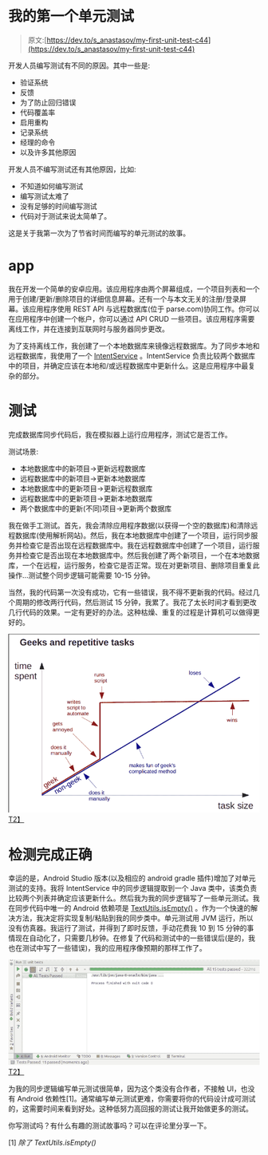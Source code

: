 # 我的第一个单元测试

> 原文:[https://dev.to/s_anastasov/my-first-unit-test-c44](https://dev.to/s_anastasov/my-first-unit-test-c44)

开发人员编写测试有不同的原因。其中一些是:

*   验证系统
*   反馈
*   为了防止回归错误
*   代码覆盖率
*   启用重构
*   记录系统
*   经理的命令
*   以及许多其他原因

开发人员不编写测试还有其他原因，比如:

*   不知道如何编写测试
*   编写测试太难了
*   没有足够的时间编写测试
*   代码对于测试来说太简单了。

这是关于我第一次为了节省时间而编写的单元测试的故事。

# app

我在开发一个简单的安卓应用。该应用程序由两个屏幕组成，一个项目列表和一个用于创建/更新/删除项目的详细信息屏幕。还有一个与本文无关的注册/登录屏幕。该应用程序使用 REST API 与远程数据库(位于 parse.com)协同工作。你可以在应用程序中创建一个帐户，你可以通过 API CRUD 一些项目。该应用程序需要离线工作，并在连接到互联网时与服务器同步更改。

为了支持离线工作，我创建了一个本地数据库来镜像远程数据库。为了同步本地和远程数据库，我使用了一个 [IntentService](https://developer.android.com/reference/android/app/IntentService.html) 。IntentService 负责比较两个数据库中的项目，并确定应该在本地和/或远程数据库中更新什么。这是应用程序中最复杂的部分。

# 测试

完成数据库同步代码后，我在模拟器上运行应用程序，测试它是否工作。

测试场景:

*   本地数据库中的新项目->更新远程数据库
*   远程数据库中的新项目->更新本地数据库
*   本地数据库中的更新项目->更新远程数据库
*   远程数据库中的更新项目->更新本地数据库
*   两个数据库中的更新(不同)项目->更新两个数据库

我在做手工测试。首先，我会清除应用程序数据(以获得一个空的数据库)和清除远程数据库(使用解析网站)。然后，我在本地数据库中创建了一个项目，运行同步服务并检查它是否出现在远程数据库中。我在远程数据库中创建了一个项目，运行服务并检查它是否出现在本地数据库中。然后我创建了两个新项目，一个在本地数据库，一个在远程，运行服务，检查它是否正常。现在对更新项目、删除项目重复此操作…测试整个同步逻辑可能需要 10-15 分钟。

当然，我的代码第一次没有成功，它有一些错误，我不得不更新我的代码。经过几个周期的修改两行代码，然后测试 15 分钟，我累了。我花了太长时间才看到更改几行代码的效果。一定有更好的办法。这种枯燥、重复的过程是计算机可以做得更好的。

[![Geeks and repetitive tasks](img/2c1b660fa25cb3bba815792c9ae8e503.png "Geeks and repetitive tasks")T2】](https://res.cloudinary.com/practicaldev/image/fetch/s--ZEVlnpHo--/c_limit%2Cf_auto%2Cfl_progressive%2Cq_auto%2Cw_880/http://i.imgur.com/Q8kV8.png)

# 检测完成正确

幸运的是，Android Studio 版本(以及相应的 android gradle 插件)增加了对单元测试的支持。我将 IntentService 中的同步逻辑提取到一个 Java 类中，该类负责比较两个列表并确定应该更新什么。然后我为我的同步逻辑写了一些单元测试。我在同步代码中唯一的 Android 依赖项是 [TextUtils.isEmpty()](https://developer.android.com/reference/android/text/TextUtils.html#isEmpty(java.lang.CharSequence)) 。作为一个快速的解决方法，我决定将实现复制/粘贴到我的同步类中。单元测试用 JVM 运行，所以没有仿真器。我运行了测试，并得到了即时反馈，手动花费我 10 到 15 分钟的事情现在自动化了，只需要几秒钟。在修复了代码和测试中的一些错误后(是的，我也在测试中写了一些错误)，我的应用程序像预期的那样工作了。

[![Android Studio - Unit Tests](img/897eee4549225bb99043195efd5a78ac.png "Android Studio - Unit Tests")T2】](https://res.cloudinary.com/practicaldev/image/fetch/s--KwaPmSnx--/c_limit%2Cf_auto%2Cfl_progressive%2Cq_auto%2Cw_880/http://i.imgur.com/iEbZtl3.png)

为我的同步逻辑编写单元测试很简单，因为这个类没有合作者，不接触 UI，也没有 Android 依赖性[1]。通常编写单元测试更难，你需要将你的代码设计成可测试的，这需要时间来看到好处。这种低努力高回报的测试让我开始做更多的测试。

你写测试吗？有什么有趣的测试故事吗？可以在评论里分享一下。

[1] *除了 TextUtils.isEmpty()*